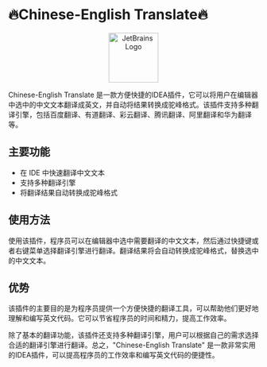 # 🔥Chinese-English Translate🔥

<p align="center">
  <img src="https://resources.jetbrains.com/storage/products/company/brand/logos/IntelliJ_IDEA.png?_ga=2.77687581.824672057.1676132227-2062244792.1619167823&_gl=1*qv22ce*_ga*MjA2MjI0NDc5Mi4xNjE5MTY3ODIz*_ga_9J976DJZ68*MTY3Njg2ODU4MC42Mi4xLjE2NzY4Njg2ODcuNjAuMC4w" alt="JetBrains Logo" width="100" style="display: block; margin: 0 auto;"/>
</p>


Chinese-English Translate 是一款方便快捷的IDEA插件，它可以将用户在编辑器中选中的中文文本翻译成英文，并自动将结果转换成驼峰格式。该插件支持多种翻译引擎，包括百度翻译、有道翻译、彩云翻译、腾讯翻译、阿里翻译和华为翻译等。

## 主要功能 

- 在 IDE 中快速翻译中文文本
- 支持多种翻译引擎
- 将翻译结果自动转换成驼峰格式

## 使用方法

使用该插件，程序员可以在编辑器中选中需要翻译的中文文本，然后通过快捷键或者右键菜单选择翻译引擎进行翻译。翻译结果将会自动转换成驼峰格式，替换选中的中文文本。

## 优势

该插件的主要目的是为程序员提供一个方便快捷的翻译工具，可以帮助他们更好地理解和编写英文代码。它可以节省程序员的时间和精力，提高工作效率。

除了基本的翻译功能，该插件还支持多种翻译引擎，用户可以根据自己的需求选择合适的翻译引擎进行翻译。总之，"Chinese-English Translate" 是一款非常实用的IDEA插件，可以提高程序员的工作效率和编写英文代码的便捷性。
